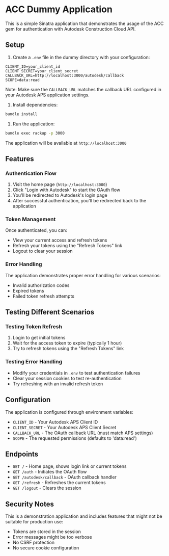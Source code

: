 # ACC Dummy Application

This is a simple Sinatra application that demonstrates the usage of the ACC gem
for authentication with Autodesk Construction Cloud API.

## Setup

1. Create a `.env` file in the dummy directory with your configuration:

```env
CLIENT_ID=your_client_id
CLIENT_SECRET=your_client_secret
CALLBACK_URL=http://localhost:3000/autodesk/callback
SCOPE=data:read
```

Note: Make sure the `CALLBACK_URL` matches the callback URL configured in your
Autodesk APS application settings.

1. Install dependencies:

```bash
bundle install
```

1. Run the application:

```bash
bundle exec rackup -p 3000
```

The application will be available at `http://localhost:3000`

## Features

### Authentication Flow

1. Visit the home page (`http://localhost:3000`)
1. Click "Login with Autodesk" to start the OAuth flow
1. You'll be redirected to Autodesk's login page
1. After successful authentication, you'll be redirected back to the application

### Token Management

Once authenticated, you can:

- View your current access and refresh tokens
- Refresh your tokens using the "Refresh Tokens" link
- Logout to clear your session

### Error Handling

The application demonstrates proper error handling for various scenarios:

- Invalid authorization codes
- Expired tokens
- Failed token refresh attempts

## Testing Different Scenarios

### Testing Token Refresh

1. Login to get initial tokens
1. Wait for the access token to expire (typically 1 hour)
1. Try to refresh tokens using the "Refresh Tokens" link

### Testing Error Handling

- Modify your credentials in `.env` to test authentication failures
- Clear your session cookies to test re-authentication
- Try refreshing with an invalid refresh token

## Configuration

The application is configured through environment variables:

- `CLIENT_ID` - Your Autodesk APS Client ID
- `CLIENT_SECRET` - Your Autodesk APS Client Secret
- `CALLBACK_URL` - The OAuth callback URL (must match APS settings)
- `SCOPE` - The requested permissions (defaults to 'data:read')

## Endpoints

- `GET /` - Home page, shows login link or current tokens
- `GET /auth` - Initiates the OAuth flow
- `GET /autodesk/callback` - OAuth callback handler
- `GET /refresh` - Refreshes the current tokens
- `GET /logout` - Clears the session

## Security Notes

This is a demonstration application and includes features that might not be
suitable for production use:

- Tokens are stored in the session
- Error messages might be too verbose
- No CSRF protection
- No secure cookie configuration
